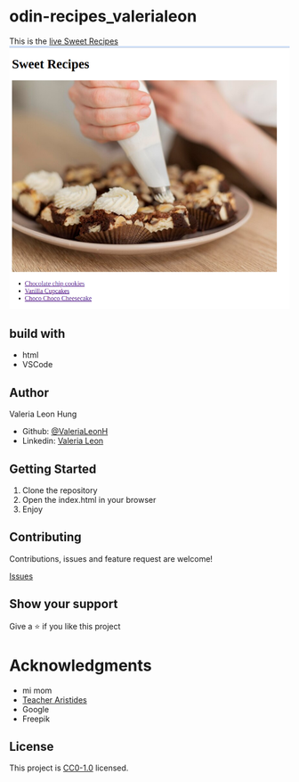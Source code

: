 # odin-recipes_valerialeon
This is the [live Sweet Recipes](https://valerialeonh.github.io./odin-recipes_valerialeon/)
![sweet recipe page](assets/sweet_recipes.png)

## build with
- html
- VSCode

## Author
Valeria Leon Hung 
- Github: [@ValeriaLeonH](https://github.com/ValeriaLeonH) 
- Linkedin: [Valeria Leon](https://www.linkedin.com/in/valeria-leon-30960527a/)

## Getting Started

1. Clone the repository
2. Open the index.html in your browser
3. Enjoy

## Contributing

Contributions, issues and feature request are welcome!

[Issues](https://github.com/ValeriaLeonH/odin-recipes_valerialeon/issues)

## Show your support

Give a ⭐️  if you like this project

# Acknowledgments
- mi mom
- [Teacher Aristides](https://github.com/aristides1000)
- Google 
- Freepik

## License

This project is [CC0-1.0](/LICENSE) licensed.






